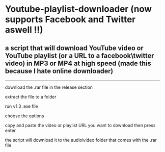 # Youtube-playlist-downloader (now supports Facebook and Twitter aswell !!)
a script that will download YouTube video or YouTube playlist (or a URL to a facebook\twitter video) in MP3 or MP4 at high speed (made this because I hate online downloader)
---
---

download the .rar file in the release section

extract the file to a folder

run v1.3 .exe file

choose the options 

copy and paste the video or playlist URL you want to download then press enter

the script will download it to the audio\video folder that comes with the .rar file
